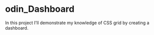 # odin_Dashboard

In this project I'll demonstrate my knowledge of CSS grid by creating a dashboard.